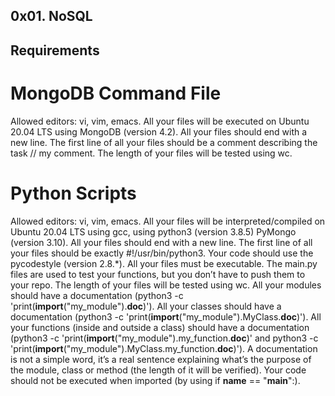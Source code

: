 ## 0x01. NoSQL

## Requirements

# MongoDB Command File
Allowed editors: vi, vim, emacs.
All your files will be executed on Ubuntu 20.04 LTS using MongoDB (version 4.2).
All your files should end with a new line.
The first line of all your files should be a comment describing the task // my comment.
The length of your files will be tested using wc.

# Python Scripts
Allowed editors: vi, vim, emacs.
All your files will be interpreted/compiled on Ubuntu 20.04 LTS using gcc, using python3 (version 3.8.5) PyMongo (version 3.10).
All your files should end with a new line.
The first line of all your files should be exactly #!/usr/bin/python3.
Your code should use the pycodestyle (version 2.8.*).
All your files must be executable.
The main.py files are used to test your functions, but you don’t have to push them to your repo.
The length of your files will be tested using wc.
All your modules should have a documentation (python3 -c 'print(__import__("my_module").__doc__)').
All your classes should have a documentation (python3 -c 'print(__import__("my_module").MyClass.__doc__)').
All your functions (inside and outside a class) should have a documentation (python3 -c 'print(__import__("my_module").my_function.__doc__)' and python3 -c 'print(__import__("my_module").MyClass.my_function.__doc__)').
A documentation is not a simple word, it’s a real sentence explaining what’s the purpose of the module, class or method (the length of it will be verified).
Your code should not be executed when imported (by using if __name__ == "__main__":).
